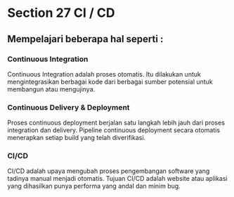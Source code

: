 # Section 27 CI / CD
## Mempelajari beberapa hal seperti :

### Continuous Integration
Continuous Integration adalah proses otomatis. Itu dilakukan untuk mengintegrasikan berbagai kode dari berbagai sumber potensial untuk membangun atau mengujinya.

### Continuous Delivery & Deployment
Proses continuous deployment berjalan satu langkah lebih jauh dari proses integration dan delivery.
Pipeline continuous deployment secara otomatis menerapkan setiap build yang telah diverifikasi.

### CI/CD
CI/CD adalah upaya mengubah proses pengembangan software yang tadinya manual menjadi otomatis. Tujuan CI/CD adalah website atau aplikasi yang dihasilkan punya performa yang andal dan minim bug.

